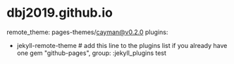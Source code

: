 # dbj2019.github.io
remote_theme: pages-themes/cayman@v0.2.0
plugins:
- jekyll-remote-theme # add this line to the plugins list if you already have one
gem "github-pages", group: :jekyll_plugins
test
